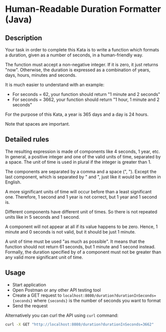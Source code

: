 # Human-Readable Duration Formatter (Java)

## Description

Your task in order to complete this Kata is to write a function which formats a duration, given as a number of seconds, in a human-friendly way.

The function must accept a non-negative integer. If it is zero, it just returns "now". Otherwise, the duration is expressed as a combination of years, days, hours, minutes and seconds.

It is much easier to understand with an example:

* For seconds = 62, your function should return
  "1 minute and 2 seconds"
* For seconds = 3662, your function should return
  "1 hour, 1 minute and 2 seconds"
  
For the purpose of this Kata, a year is 365 days and a day is 24 hours.

Note that spaces are important.

## Detailed rules

The resulting expression is made of components like 4 seconds, 1 year, etc. In general, a positive integer and one of the valid units of time, separated by a space. The unit of time is used in plural if the integer is greater than 1.

The components are separated by a comma and a space (", "). Except the last component, which is separated by " and ", just like it would be written in English.

A more significant units of time will occur before than a least significant one. Therefore, 1 second and 1 year is not correct, but 1 year and 1 second is.

Different components have different unit of times. So there is not repeated units like in 5 seconds and 1 second.

A component will not appear at all if its value happens to be zero. Hence, 1 minute and 0 seconds is not valid, but it should be just 1 minute.

A unit of time must be used "as much as possible". It means that the function should not return 61 seconds, but 1 minute and 1 second instead. Formally, the duration specified by of a component must not be greater than any valid more significant unit of time.

## Usage

* Start application
* Open Postman or any other API testing tool
* Create a GET request to `localhost:8080/duration?durationInSeconds={seconds}` where `{seconds}` is the number of seconds you want to format
* Send the request

Alternatively you can curl the API using `curl` command:

```bash
curl -X GET "http://localhost:8080/duration?durationInSeconds=3662"
```